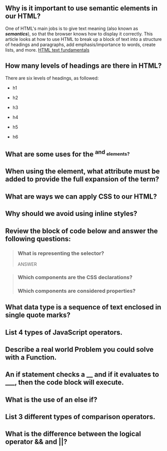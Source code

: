## Why is it important to use semantic elements in our HTML?
One of HTML's main jobs is to give text meaning (also known as **_semantics_**), so that the browser knows how to display it correctly. This article looks at how to use HTML to break up a block of text into a structure of headings and paragraphs, add emphasis/importance to words, create lists, and more.
[HTML text fundamentals](https://developer.mozilla.org/en-US/docs/Learn/HTML/Introduction_to_HTML)

## How many levels of headings are there in HTML?
There are six levels of headings, as followed:

- h1

- h2

- h3

- h4

- h5

- h6

## What are some uses for the <sup> and <sub> elements?

## When using the <abbr> element, what attribute must be added to provide the full expansion of the term?
  
## What are ways we can apply CSS to our HTML?
## Why should we avoid using inline styles?
## Review the block of code below and answer the following questions:
> ### What is representing the selector?
  >ANSWER
  
> ### Which components are the CSS declarations?
> ### Which components are considered properties?
  
## What data type is a sequence of text enclosed in single quote marks?

## List 4 types of JavaScript operators.

## Describe a real world Problem you could solve with a Function.

## An if statement checks a __ and if it evaluates to ___, then the code block will execute.

## What is the use of an else if?

## List 3 different types of comparison operators.

## What is the difference between the logical operator && and ||?
